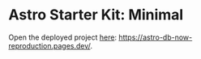 # Astro Starter Kit: Minimal

Open the deployed project [here](https://astro-db-now-reproduction.pages.dev/): https://astro-db-now-reproduction.pages.dev/.

